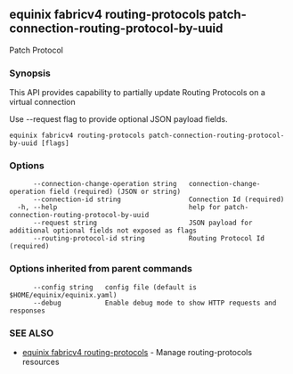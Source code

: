 ## equinix fabricv4 routing-protocols patch-connection-routing-protocol-by-uuid

Patch Protocol

### Synopsis

This API provides capability to partially update Routing Protocols on a virtual connection

Use --request flag to provide optional JSON payload fields.

```
equinix fabricv4 routing-protocols patch-connection-routing-protocol-by-uuid [flags]
```

### Options

```
      --connection-change-operation string   connection-change-operation field (required) (JSON or string)
      --connection-id string                 Connection Id (required)
  -h, --help                                 help for patch-connection-routing-protocol-by-uuid
      --request string                       JSON payload for additional optional fields not exposed as flags
      --routing-protocol-id string           Routing Protocol Id (required)
```

### Options inherited from parent commands

```
      --config string   config file (default is $HOME/equinix/equinix.yaml)
      --debug           Enable debug mode to show HTTP requests and responses
```

### SEE ALSO

* [equinix fabricv4 routing-protocols](equinix_fabricv4_routing-protocols.md)	 - Manage routing-protocols resources

